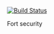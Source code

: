 [![Build Status](https://travis-ci.com/GeoDoo/fortNew.svg?branch=master)](https://travis-ci.com/GeoDoo/fortNew)

Fort security